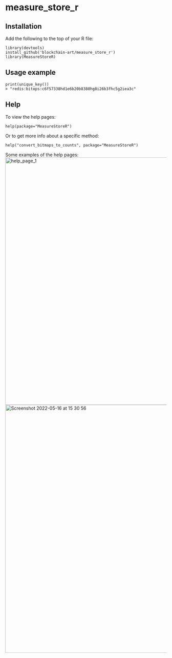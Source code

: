 # measure_store_r
## Installation

Add the following to the top of your R file:
```
library(devtools)
install_github('blockchain-art/measure_store_r')
library(MeasureStoreR)
```

## Usage example
```
print(unique_key())
> "redis:bitops:c6f57338hd1e6b20b8380hg8i26b3fhc5g2iea3c"
```


## Help
To view the help pages:
```
help(package="MeasureStoreR")
```

Or to get more info about a specific method:
```
help("convert_bitmaps_to_counts", package="MeasureStoreR")
```
Some examples of the help pages:
<img width="773" alt="help_page_1" src="https://user-images.githubusercontent.com/79599315/168616545-c1e7c7c5-9f60-456c-96f2-e2edee94823e.png">
<img width="775" alt="Screenshot 2022-05-16 at 15 30 56" src="https://user-images.githubusercontent.com/79599315/168616722-94dbdde0-7422-4e30-a909-0a0a0baaa3ab.png">
